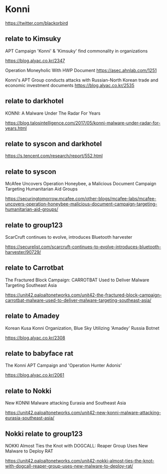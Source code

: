 # Konni 
https://twitter.com/blackorbird

## relate to Kimsuky

APT Campaign 'Konni' & 'Kimsuky' find commonality in organizations

https://blog.alyac.co.kr/2347

Operation Moneyholic With HWP Document 
https://asec.ahnlab.com/1251

Konni's APT Group conducts attacks with Russian-North Korean trade and economic investment documents
https://blog.alyac.co.kr/2535

## relate to darkhotel

KONNI: A Malware Under The Radar For Years

https://blog.talosintelligence.com/2017/05/konni-malware-under-radar-for-years.html

## relate to syscon and darkhotel

https://s.tencent.com/research/report/552.html

## relate to syscon

McAfee Uncovers Operation Honeybee, a Malicious Document Campaign Targeting Humanitarian Aid Groups

https://securingtomorrow.mcafee.com/other-blogs/mcafee-labs/mcafee-uncovers-operation-honeybee-malicious-document-campaign-targeting-humanitarian-aid-groups/

## relate to group123

ScarCruft continues to evolve, introduces Bluetooth harvester

https://securelist.com/scarcruft-continues-to-evolve-introduces-bluetooth-harvester/90729/

## relate to Carrotbat

The Fractured Block Campaign: CARROTBAT Used to Deliver Malware Targeting Southeast Asia

https://unit42.paloaltonetworks.com/unit42-the-fractured-block-campaign-carrotbat-malware-used-to-deliver-malware-targeting-southeast-asia/

## relate to Amadey
Korean Kusa Konni Organization, Blue Sky Utilizing 'Amadey' Russia Botnet 

https://blog.alyac.co.kr/2308

## relate to babyface rat

The Konni APT Campaign and 'Operation Hunter Adonis' 

https://blog.alyac.co.kr/2061


## relate to Nokki

New KONNI Malware attacking Eurasia and Southeast Asia

https://unit42.paloaltonetworks.com/unit42-new-konni-malware-attacking-eurasia-southeast-asia/


## Nokki relate to group123

NOKKI Almost Ties the Knot with DOGCALL: Reaper Group Uses New Malware to Deploy RAT

https://unit42.paloaltonetworks.com/unit42-nokki-almost-ties-the-knot-with-dogcall-reaper-group-uses-new-malware-to-deploy-rat/





